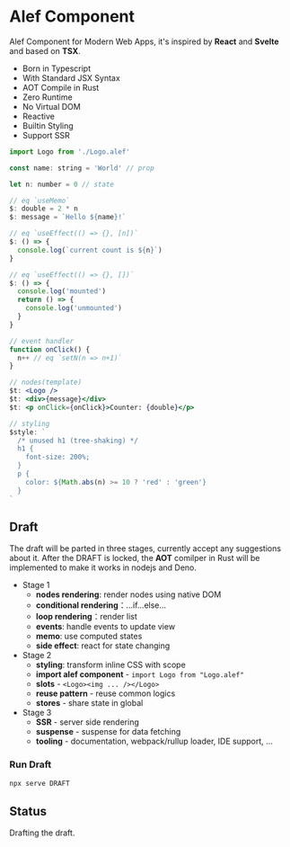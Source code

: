 # Alef Component

Alef Component for Modern Web Apps, it's inspired by **React** and **Svelte** and based on **TSX**.

- Born in Typescript
- With Standard JSX Syntax
- AOT Compile in Rust
- Zero Runtime
- No Virtual DOM
- Reactive
- Builtin Styling
- Support SSR

```jsx
import Logo from './Logo.alef'

const name: string = 'World' // prop

let n: number = 0 // state

// eq `useMemo`
$: double = 2 * n
$: message = `Hello ${name}!`

// eq `useEffect(() => {}, [n])`
$: () => {
  console.log(`current count is ${n}`)
}

// eq `useEffect(() => {}, [])`
$: () => {
  console.log('mounted')
  return () => {
    console.log('unmounted')
  }
}

// event handler
function onClick() {
  n++ // eq `setN(n => n+1)`
}

// nodes(template)
$t: <Logo />
$t: <div>{message}</div>
$t: <p onClick={onClick}>Counter: {double}</p>

// styling
$style: `
  /* unused h1 (tree-shaking) */
  h1 {
    font-size: 200%;
  }
  p {
    color: ${Math.abs(n) >= 10 ? 'red' : 'green'}    
  }
`
```

## Draft

The draft will be parted in three stages, currently accept any suggestions about it. After the DRAFT is locked, the **AOT** comilper in Rust will be implemented to make it works in nodejs and Deno.

- Stage 1
  - **nodes rendering**: render nodes using native DOM
  - **conditional rendering**：...if...else...
  - **loop rendering**：render list
  - **events**: handle events to update view
  - **memo**: use computed states
  - **side effect**: react for state changing
- Stage 2
  - **styling**: transform inline CSS with scope
  - **import alef component** - `import Logo from "Logo.alef"`
  - **slots** - `<Logo><img ... /></Logo>`
  - **reuse pattern** - reuse common logics
  - **stores** - share state in global
- Stage 3
  - **SSR** - server side rendering 
  - **suspense** - suspense for data fetching
  - **tooling** - documentation, webpack/rullup loader, IDE support, ...

### Run Draft

```bash
npx serve DRAFT
```

## Status

Drafting the draft.
